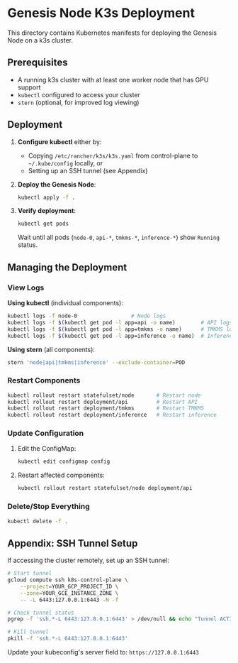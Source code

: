 # Genesis Node K3s Deployment

This directory contains Kubernetes manifests for deploying the Genesis Node on a k3s cluster.

## Prerequisites

- A running k3s cluster with at least one worker node that has GPU support
- `kubectl` configured to access your cluster
- `stern` (optional, for improved log viewing)

## Deployment

1. **Configure kubectl** either by:
   - Copying `/etc/rancher/k3s/k3s.yaml` from control-plane to `~/.kube/config` locally, or
   - Setting up an SSH tunnel (see Appendix)

2. **Deploy the Genesis Node**:
   ```bash
   kubectl apply -f .
   ```

3. **Verify deployment**:
   ```bash
   kubectl get pods
   ```
   Wait until all pods (`node-0`, `api-*`, `tmkms-*`, `inference-*`) show `Running` status.

## Managing the Deployment

### View Logs

**Using kubectl** (individual components):
```bash
kubectl logs -f node-0                 # Node logs
kubectl logs -f $(kubectl get pod -l app=api -o name)        # API logs
kubectl logs -f $(kubectl get pod -l app=tmkms -o name)      # TMKMS logs
kubectl logs -f $(kubectl get pod -l app=inference -o name)  # Inference logs
```

**Using stern** (all components):
```bash
stern 'node|api|tmkms|inference' --exclude-container=POD
```

### Restart Components

```bash
kubectl rollout restart statefulset/node       # Restart node
kubectl rollout restart deployment/api         # Restart API
kubectl rollout restart deployment/tmkms       # Restart TMKMS
kubectl rollout restart deployment/inference   # Restart inference
```

### Update Configuration

1. Edit the ConfigMap:
   ```bash
   kubectl edit configmap config
   ```

2. Restart affected components:
   ```bash
   kubectl rollout restart statefulset/node deployment/api
   ```

### Delete/Stop Everything

```bash
kubectl delete -f .
```

## Appendix: SSH Tunnel Setup

If accessing the cluster remotely, set up an SSH tunnel:

```bash
# Start tunnel
gcloud compute ssh k8s-control-plane \
    --project=YOUR_GCP_PROJECT_ID \
    --zone=YOUR_GCE_INSTANCE_ZONE \
    -- -L 6443:127.0.0.1:6443 -N -f

# Check tunnel status
pgrep -f 'ssh.*-L 6443:127.0.0.1:6443' > /dev/null && echo "Tunnel ACTIVE" || echo "Tunnel NOT ACTIVE"

# Kill tunnel
pkill -f 'ssh.*-L 6443:127.0.0.1:6443'
```

Update your kubeconfig's server field to: `https://127.0.0.1:6443`
